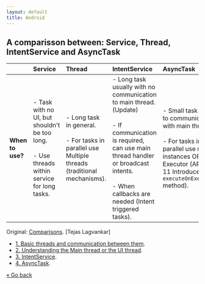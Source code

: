 ```yaml
---
layout: default
title: Android
---
```


## A comparisson between: Service, Thread, IntentService and AsyncTask

| | Service | Thread | IntentService | AsyncTask | 
|:----|:----|:----|:----|:----|
| **When to use?**  |- Task with no UI, but shouldn't be too long. <br><br> - Use threads within service for long tasks.  | - Long task in general. <br><br> - For tasks in parallel use Multiple threads (traditional mechanisms).  | - Long task usually with no communication to main thread. (Update) <br><br> - If communication is required, can use main thread handler or broadcast intents. <br><br> - When callbacks are needed (Intent triggered tasks).  | - Small task having to communicate with main thread. <br><br> - For tasks in parallel use multiple instances OR Executor (API Level 11  Introduces the `executeOnExecutor()` method).  |

Original: [Comparisons](http://techtej.blogspot.com.es/2011/03/android-thread-constructspart-4.html). [Tejas Lagvankar]

- [1. Basic threads and communication between them](http://techtej.blogspot.com.es/2011/02/android-passing-data-between-main.html).
- [2. Understanding the Main thread or the UI thread](http://techtej.blogspot.com.es/2011/03/android-thread-constructspart-1-ui.html).
- [3. IntentService](http://techtej.blogspot.com.es/2011/03/android-thread-constructspart-2-intent.html).
- [4. AsyncTask](http://techtej.blogspot.com.es/2011/03/android-thread-constructs-part-3.html).

[&laquo; Go back](./)
